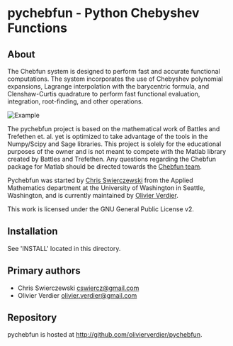 # pychebfun - Python Chebyshev Functions

## About

The Chebfun system is designed to perform fast and accurate functional computations. The system incorporates the use of Chebyshev polynomial expansions, Lagrange interpolation with the barycentric formula, and Clenshaw-Curtis quadrature to perform fast functional evaluation, integration, root-finding, and other operations.

![Example](https://github.com/olivierverdier/pychebfun/raw/master/example.png)

The pychebfun project is based on the mathematical work of Battles and Trefethen et. al. yet is optimized to take advantage of the tools in the Numpy/Scipy and Sage libraries. This project is solely for the educational purposes of the owner and is not meant to compete with the Matlab library created by Battles and Trefethen. Any questions regarding the Chebfun package for Matlab should be directed towards the [Chebfun team][2].

Pychebfun was started by [Chris Swierczewski][3] from the Applied Mathematics department at the University of Washington in Seattle, Washington, and is currently maintained by [Olivier Verdier][1].


This work is licensed under the GNU General Public 
License v2.



## Installation

See 'INSTALL' located in this directory.



## Primary authors

 * Chris Swierczewski <cswiercz@gmail.com>
 * Olivier Verdier <olivier.verdier@gmail.com>


## Repository

pychebfun is hosted at http://github.com/olivierverdier/pychebfun. 

[1]: https://github.com/olivierverdier
[2]: http://www2.maths.ox.ac.uk/chebfun/
[3]:  mailto:cswiercz@amath.washington.edu

